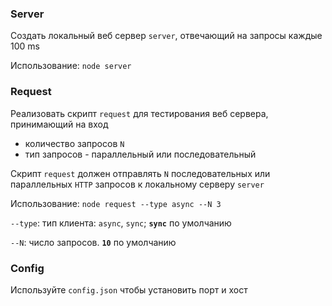 ### Server
Создать локальный веб сервер `server`, отвечающий на запросы каждые 100 ms

Использование: `node server`


### Request
Реализовать скрипт `request` для тестирования веб сервера, принимающий на вход 
- количество запросов `N`
- тип запросов - параллельный или последовательный

Скрипт `request` должен отправлять `N` последовательных или параллельных `HTTP` запросов к локальному серверу `server`

Использование: `node request --type async --N 3`

`--type`: тип клиента: `async`, `sync`; **`sync`** по умолчанию

`--N`: число запросов. **`10`** по умолчанию

### Config
Используйте `config.json` чтобы установить порт и хост